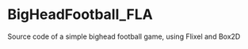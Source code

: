 BigHeadFootball_FLA
===================

Source code of a simple bighead football game, using Flixel and Box2D
